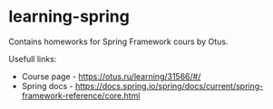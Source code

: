 # learning-spring
Contains homeworks for Spring Framework cours by Otus.

Usefull links:
* Course page - https://otus.ru/learning/31566/#/
* Spring docs - https://docs.spring.io/spring/docs/current/spring-framework-reference/core.html
